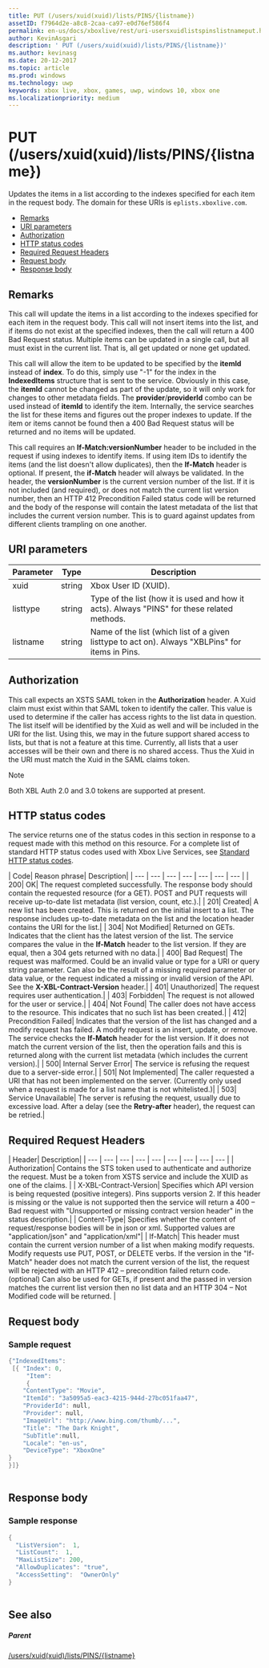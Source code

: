 ```yaml
---
title: PUT (/users/xuid(xuid)/lists/PINS/{listname})
assetID: f7964d2e-a8c8-2caa-ca97-e0d76ef586f4
permalink: en-us/docs/xboxlive/rest/uri-usersxuidlistspinslistnameput.html
author: KevinAsgari
description: ' PUT (/users/xuid(xuid)/lists/PINS/{listname})'
ms.author: kevinasg
ms.date: 20-12-2017
ms.topic: article
ms.prod: windows
ms.technology: uwp
keywords: xbox live, xbox, games, uwp, windows 10, xbox one
ms.localizationpriority: medium
---
```



# PUT (/users/xuid(xuid)/lists/PINS/{listname})
Updates the items in a list according to the indexes specified for each item in the request body. 
The domain for these URIs is `eplists.xboxlive.com`.
 
  * [Remarks](#ID4EV)
  * [URI parameters](#ID4E1B)
  * [Authorization](#ID4EFC)
  * [HTTP status codes](#ID4ESC)
  * [Required Request Headers](#ID4EPH)
  * [Request body](#ID4EGBAC)
  * [Response body](#ID4EWBAC)
 
<a id="ID4EV"></a>

 
## Remarks
 
This call will update the items in a list according to the indexes specified for each item in the request body. This call will not insert items into the list, and if items do not exist at the specified indexes, then the call will return a 400 Bad Request status. Multiple items can be updated in a single call, but all must exist in the current list. That is, all get updated or none get updated.
 
This call will allow the item to be updated to be specified by the **itemId** instead of **index**. To do this, simply use "-1" for the index in the **IndexedItems** structure that is sent to the service. Obviously in this case, the **itemId**  cannot be changed as part of the update, so it will only work for changes to other metadata fields. The **provider**/**providerId** combo can be used instead of **itemId** to identify the item. Internally, the service searches the list for these items and figures out the proper indexes to update. If the item or items cannot be found then a 400 Bad Request status will be returned and no items will be updated.
 
This call requires an **If-Match:versionNumber** header to be included in the request if using indexes to identify items. If using item IDs to identify the items (and the list doesn't allow duplicates), then the **If-Match** header is optional. If present, the **if-Match** header will always be validated. In the header, the **versionNumber** is the current version number of the list. If it is not included (and required), or does not match the current list version number, then an HTTP 412 Precondition Failed status code will be returned and the body of the response will contain the latest metadata of the list that includes the current version number. This is to guard against updates from different clients trampling on one another.
  
<a id="ID4E1B"></a>

 
## URI parameters
 
| Parameter| Type| Description| 
| --- | --- | --- | 
| xuid| string| Xbox User ID (XUID).| 
| listtype| string| Type of the list (how it is used and how it acts). Always "PINS" for these related methods.| 
| listname| string| Name of the list (which list of a given listtype to act on). Always "XBLPins" for items in Pins.| 
  
<a id="ID4EFC"></a>

 
## Authorization
 
This call expects an XSTS SAML token in the **Authorization** header. A Xuid claim must exist within that SAML token to identify the caller. This value is used to determine if the caller has access rights to the list data in question. The list itself will be identified by the Xuid as well and will be included in the URI for the list. Using this, we may in the future support shared access to lists, but that is not a feature at this time. Currently, all lists that a user accesses will be their own and there is no shared access. Thus the Xuid in the URI must match the Xuid in the SAML claims token. 

> [!NOTE] 
> Both XBL Auth 2.0 and 3.0 tokens are supported at present. 


  
<a id="ID4ESC"></a>

 
## HTTP status codes
 
The service returns one of the status codes in this section in response to a request made with this method on this resource. For a complete list of standard HTTP status codes used with Xbox Live Services, see [Standard HTTP status codes](../../additional/httpstatuscodes.md).
 
| Code| Reason phrase| Description| 
| --- | --- | --- | --- | --- | --- | --- | 
| 200| OK| The request completed successfully. The response body should contain the requested resource (for a GET). POST and PUT requests will receive up-to-date list metadata (list version, count, etc.).| 
| 201| Created| A new list has been created. This is returned on the initial insert to a list. The response includes up-to-date metadata on the list and the location header contains the URI for the list.| 
| 304| Not Modified| Returned on GETs. Indicates that the client has the latest version of the list. The service compares the value in the <b>If-Match</b> header to the list version. If they are equal, then a 304 gets returned with no data.| 
| 400| Bad Request| The request was malformed. Could be an invalid value or type for a URI or query string parameter. Can also be the result of a missing required parameter or data value, or the request indicated a missing or invalid version of the API. See the <b>X-XBL-Contract-Version</b> header.| 
| 401| Unauthorized| The request requires user authentication.| 
| 403| Forbidden| The request is not allowed for the user or service.| 
| 404| Not Found| The caller does not have access to the resource. This indicates that no such list has been created.| 
| 412| Precondition Failed| Indicates that the version of the list has changed and a modify request has failed. A modify request is an insert, update, or remove. The service checks the <b>If-Match</b> header for the list version. If it does not match the current version of the list, then the operation fails and this is returned along with the current list metadata (which includes the current version).| 
| 500| Internal Server Error| The service is refusing the request due to a server-side error.| 
| 501| Not Implemented| The caller requested a URI that has not been implemented on the server. (Currently only used when a request is made for a list name that is not whitelisted.)| 
| 503| Service Unavailable| The server is refusing the request, usually due to excessive load. After a delay (see the <b>Retry-after</b> header), the request can be retried.| 
  
<a id="ID4EPH"></a>

 
## Required Request Headers
 
| Header| Description| 
| --- | --- | --- | --- | --- | --- | --- | --- | --- | 
| Authorization| Contains the STS token used to authenticate and authorize the request. Must be a token from XSTS service and include the XUID as one of the claims. | 
| X-XBL-Contract-Version| Specifies which API version is being requested (positive integers). Pins supports version 2. If this header is missing or the value is not supported then the service will return a 400 – Bad request with "Unsupported or missing contract version header" in the status description.| 
| Content-Type| Specifies whether the content of request/response bodies will be in json or xml. Supported values are "application/json" and "application/xml"| 
| If-Match| This header must contain the current version number of a list when making modify requests. Modify requests use PUT, POST, or DELETE verbs. If the version in the "If-Match" header does not match the current version of the list, the request will be rejected with an HTTP 412 – precondition failed return code. (optional) Can also be used for GETs, if present and the passed in version matches the current list version then no list data and an HTTP 304 – Not Modified code will be returned. | 
  
<a id="ID4EGBAC"></a>

 
## Request body
 
<a id="ID4EMBAC"></a>

 
### Sample request
 

```cpp
{"IndexedItems":
 [{	"Index": 0, 
     "Item": 
     {
	"ContentType": "Movie",
	"ItemId": "3a5095a5-eac3-4215-944d-27bc051faa47",
	"ProviderId": null,
	"Provider": null,
	"ImageUrl": "http://www.bing.com/thumb/...",
	"Title": "The Dark Knight",
	"SubTitle":null, 
	"Locale": "en-us",
	"DeviceType": "XboxOne"
}
}]}		 
      
```

   
<a id="ID4EWBAC"></a>

 
## Response body
 
<a id="ID4E3BAC"></a>

 
### Sample response
 

```cpp
{
  "ListVersion":  1,
  "ListCount":  1,
  "MaxListSize": 200,
  "AllowDuplicates": "true",
  "AccessSetting":  "OwnerOnly"
}		 
         
```

   
<a id="ID4EGCAC"></a>

 
## See also
 
<a id="ID4EICAC"></a>

 
##### Parent 

[/users/xuid(xuid)/lists/PINS/{listname}](uri-usersxuidlistspinslistname.md)

   